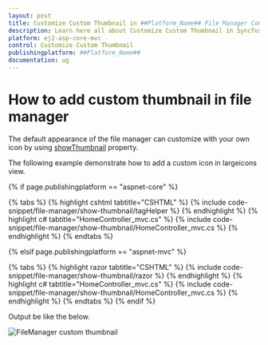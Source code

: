 ```yaml
---
layout: post
title: Customize Custom Thumbnail in ##Platform_Name## File Manager Component
description: Learn here all about Customize Custom Thumbnail in Syncfusion ##Platform_Name## File Manager component of Syncfusion Essential JS 2 and more.
platform: ej2-asp-core-mvc
control: Customize Custom Thumbnail
publishingplatform: ##Platform_Name##
documentation: ug
---
```


# How to add custom thumbnail in file manager

The default appearance of the file manager can customize with your own icon by using [showThumbnail](https://help.syncfusion.com/cr/aspnetcore-js2/Syncfusion.EJ2~Syncfusion.EJ2.FileManager.FileManager~ShowThumbnail.html) property.

The following example demonstrate how to add a custom icon in largeicons view.

{% if page.publishingplatform == "aspnet-core" %}

{% tabs %}
{% highlight cshtml tabtitle="CSHTML" %}
{% include code-snippet/file-manager/show-thumbnail/tagHelper %}
{% endhighlight %}
{% highlight c# tabtitle="HomeController_mvc.cs" %}
{% include code-snippet/file-manager/show-thumbnail/HomeController_mvc.cs %}
{% endhighlight %}
{% endtabs %}

{% elsif page.publishingplatform == "aspnet-mvc" %}

{% tabs %}
{% highlight razor tabtitle="CSHTML" %}
{% include code-snippet/file-manager/show-thumbnail/razor %}
{% endhighlight %}
{% highlight c# tabtitle="HomeController_mvc.cs" %}
{% include code-snippet/file-manager/show-thumbnail/HomeController_mvc.cs %}
{% endhighlight %}
{% endtabs %}
{% endif %}



Output be like the below.

![FileManager custom thumbnail ](../images/custom_thumbnail.PNG)